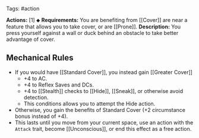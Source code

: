 Tags: #action

**Actions:** [1] ⬥
**Requirements:** You are benefiting from [[Cover]] are near a feature that allows you to take cover, or are [[Prone]].
**Description:** You press yourself against a wall or duck behind an obstacle to take better advantage of cover. 

## Mechanical Rules

- If you would have [[Standard Cover]], you instead gain [[Greater Cover]]
	- +4 to AC.
	- +4 to Reflex Saves and DCs.
	- +4 to [[Stealth]] checks to [[Hide]], [[Sneak]], or otherwise avoid detection.
	- This conditions allows you to attempt the Hide action.
- Otherwise, you gain the benefits of Standard Cover (+2 circumstance bonus instead of +4).
- This lasts until you move from your current space, use an action with the `Attack` trait, become [[Unconscious]], or end this effect as a free action.